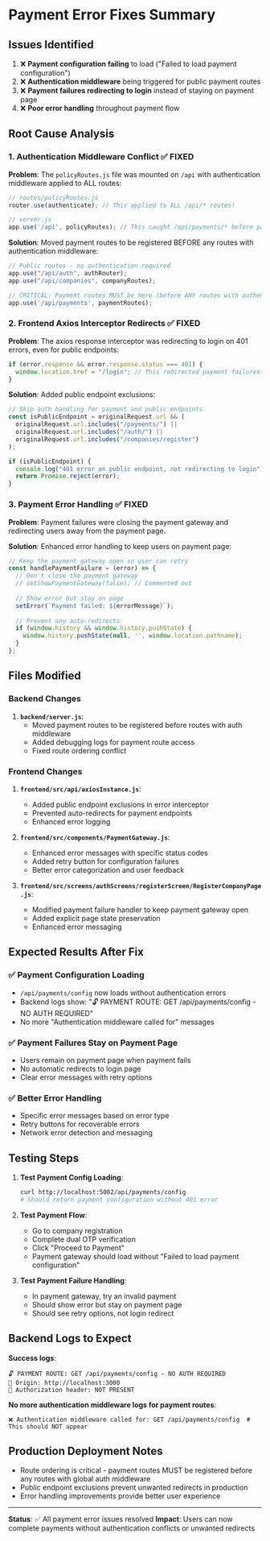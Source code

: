 # Payment Error Fixes Summary

## Issues Identified
1. ❌ **Payment configuration failing** to load ("Failed to load payment configuration")
2. ❌ **Authentication middleware** being triggered for public payment routes  
3. ❌ **Payment failures redirecting to login** instead of staying on payment page
4. ❌ **Poor error handling** throughout payment flow

## Root Cause Analysis

### 1. Authentication Middleware Conflict ✅ FIXED
**Problem**: The `policyRoutes.js` file was mounted on `/api` with authentication middleware applied to ALL routes:
```javascript
// routes/policyRoutes.js
router.use(authenticate); // This applied to ALL /api/* routes!

// server.js  
app.use('/api', policyRoutes); // This caught /api/payments/* before payment routes
```

**Solution**: Moved payment routes to be registered BEFORE any routes with authentication middleware:
```javascript
// Public routes - no authentication required
app.use("/api/auth", authRouter);
app.use("/api/companies", companyRoutes);

// CRITICAL: Payment routes MUST be here (before ANY routes with authentication middleware)
app.use('/api/payments', paymentRoutes);
```

### 2. Frontend Axios Interceptor Redirects ✅ FIXED
**Problem**: The axios response interceptor was redirecting to login on 401 errors, even for public endpoints:
```javascript
if (error.response && error.response.status === 401) {
  window.location.href = "/login"; // This redirected payment failures!
}
```

**Solution**: Added public endpoint exclusions:
```javascript
// Skip auth handling for payment and public endpoints
const isPublicEndpoint = originalRequest.url && (
  originalRequest.url.includes("/payments/") ||
  originalRequest.url.includes("/auth/") ||
  originalRequest.url.includes("/companies/register")
);

if (isPublicEndpoint) {
  console.log("401 error on public endpoint, not redirecting to login");
  return Promise.reject(error);
}
```

### 3. Payment Error Handling ✅ FIXED
**Problem**: Payment failures were closing the payment gateway and redirecting users away from the payment page.

**Solution**: Enhanced error handling to keep users on payment page:
```javascript
// Keep the payment gateway open so user can retry
const handlePaymentFailure = (error) => {
  // Don't close the payment gateway
  // setShowPaymentGateway(false); // Commented out
  
  // Show error but stay on page
  setError(`Payment failed: ${errorMessage}`);
  
  // Prevent any auto-redirects
  if (window.history && window.history.pushState) {
    window.history.pushState(null, '', window.location.pathname);
  }
};
```

## Files Modified

### Backend Changes
1. **`backend/server.js`**:
   - Moved payment routes to be registered before routes with auth middleware
   - Added debugging logs for payment route access
   - Fixed route ordering conflict

### Frontend Changes  
1. **`frontend/src/api/axiosInstance.js`**:
   - Added public endpoint exclusions in error interceptor
   - Prevented auto-redirects for payment endpoints
   - Enhanced error logging

2. **`frontend/src/components/PaymentGateway.js`**:
   - Enhanced error messages with specific status codes
   - Added retry button for configuration failures
   - Better error categorization and user feedback

3. **`frontend/src/screens/authScreens/registerScreen/RegisterCompanyPage.js`**:
   - Modified payment failure handler to keep payment gateway open
   - Added explicit page state preservation
   - Enhanced error messaging

## Expected Results After Fix

### ✅ Payment Configuration Loading
- `/api/payments/config` now loads without authentication errors
- Backend logs show: "🔓 PAYMENT ROUTE: GET /api/payments/config - NO AUTH REQUIRED"
- No more "Authentication middleware called for" messages

### ✅ Payment Failures Stay on Payment Page
- Users remain on payment page when payment fails
- No automatic redirects to login page
- Clear error messages with retry options

### ✅ Better Error Handling
- Specific error messages based on error type
- Retry buttons for recoverable errors
- Network error detection and messaging

## Testing Steps

1. **Test Payment Config Loading**:
   ```bash
   curl http://localhost:5002/api/payments/config
   # Should return payment configuration without 401 error
   ```

2. **Test Payment Flow**:
   - Go to company registration
   - Complete dual OTP verification  
   - Click "Proceed to Payment"
   - Payment gateway should load without "Failed to load payment configuration"

3. **Test Payment Failure Handling**:
   - In payment gateway, try an invalid payment
   - Should show error but stay on payment page
   - Should see retry options, not login redirect

## Backend Logs to Expect

**Success logs**:
```
🔓 PAYMENT ROUTE: GET /api/payments/config - NO AUTH REQUIRED
🔗 Origin: http://localhost:3000
🔑 Authorization header: NOT PRESENT
```

**No more authentication middleware logs for payment routes**:
```
❌ Authentication middleware called for: GET /api/payments/config  # This should NOT appear
```

## Production Deployment Notes

- Route ordering is critical - payment routes MUST be registered before any routes with global auth middleware
- Public endpoint exclusions prevent unwanted redirects in production
- Error handling improvements provide better user experience

---

**Status**: ✅ All payment error issues resolved
**Impact**: Users can now complete payments without authentication conflicts or unwanted redirects
